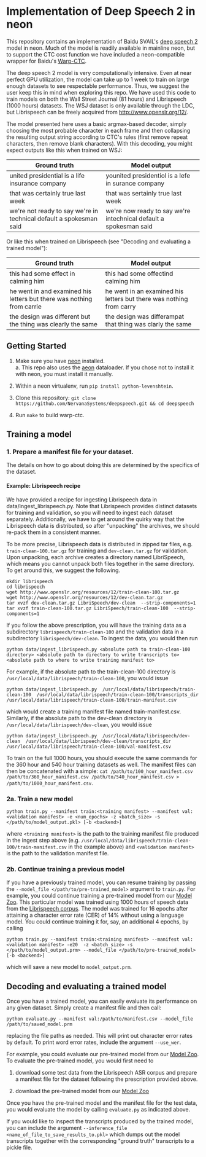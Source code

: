 # Implementation of Deep Speech 2 in neon

This repository contains an implementation of Baidu SVAIL's [deep speech 2](https://arxiv.org/abs/1512.02595) model in neon. Much of the model is readily available in mainline neon, but to support the CTC cost function we have included a neon-compatible wrapper for Baidu's [Warp-CTC].
  
The deep speech 2 model is very computationally intensive. Even at near perfect GPU utilization, the model can take up to 1 week to train on large enough datasets to see respectable performance. Thus, we suggest the user keep this in mind when exploring this repo. We have used this code to train models on both the Wall Street Journal (81 hours) and Librispeech (1000 hours) datasets. The WSJ dataset is only available through the LDC, but Librispeech can be freely acquired from <http://www.openslr.org/12/>.
 
The model presented here uses a basic argmax-based decoder, simply choosing the most probable character in each frame and then collapsing the resulting output string according to CTC's rules (first remove repeat characters, then remove blank characters). With this decoding, you might expect outputs like this when trained on WSJ:

| Ground truth                    | Model output                      |
|---------------------------------|-----------------------------------|
| united presidential is a life insurance company | younited presidentiol is a lefe in surance company |
| that was certainly true last week | that was sertainly true last week |
| we're not ready to say we're in technical default a spokesman said | we're now ready to say we're intechnical default a spokesman said | 

Or like this when trained on Librispeech (see "Decoding and evaluating a trained model"):

| Ground truth                    | Model output                      |
|---------------------------------|-----------------------------------|
| this had some effect in calming him | this had some offectind calming him |
| he went in and examined his letters but there was nothing from carrie | he went in an examined his letters but there was nothing from carry |
| the design was different but the thing was clearly the same | the design was differampat that thing was clarly the same |

## Getting Started
1. Make sure you have [neon](https://github.com/NervanaSystems/neon) installed.  
    a. This repo also uses the [aeon](https://github.com/NervanaSystems/aeon) dataloader. If you chose not to install it with neon, you must install it manually.

2. Within a neon virtualenv, run ```pip install python-levenshtein```.

3. Clone this repository: ```git clone https://github.com/NervanaSystems/deepspeech.git && cd deepspeech```

4. Run ```make``` to build warp-ctc.

## Training a model
### 1. Prepare a manifest file for your dataset.
The details on how to go about doing this are determined by the specifics of the dataset. 


#### Example: Librispeech recipe
We have provided a recipe for ingesting Librispeech data in data/ingest_librispeech.py. Note that Librispeech provides distinct datasets for training and validation, so you will need to ingest each dataset separately. Additionally, we have to get around the quirky way that the Librispeech data is distributed, so after "unpacking" the archives, we should re-pack them in a consistent manner.

To be more precise, Librispeech data is distributed in zipped tar files, e.g. `train-clean-100.tar.gz` for training and `dev-clean.tar.gz` for validation. Upon unpacking, each archive creates a directory named LibriSpeech, which means you cannot unpack both files together in the same directory. To get around this, we suggest the following. 
```
mkdir librispeech 
cd librispeech
wget http://www.openslr.org/resources/12/train-clean-100.tar.gz
wget http://www.openslr.org/resources/12/dev-clean.tar.gz
tar xvzf dev-clean.tar.gz LibriSpeech/dev-clean  --strip-components=1
tar xvzf train-clean-100.tar.gz LibriSpeech/train-clean-100  --strip-components=1
```
If you follow the above prescription, you will have the training data as a subdirectory `librispeech/train-clean-100` 
and  the validation data in a subdirectory `librispeech/dev-clean`. To ingest the data, you would then run 
```
python data/ingest_librispeech.py <absolute path to train-clean-100 directory> <absolute path to directory to write transcripts to> <absolute path to where to write training manifest to>
```

For example, if the absolute path to the train-clean-100 directory is ``/usr/local/data/librispeech/train-clean-100``, you would issue  
```
python data/ingest_librispeech.py  /usr/local/data/librispeech/train-clean-100  /usr/local/data/librispeech/train-clean-100/transcripts_dir  /usr/local/data/librispeech/train-clean-100/train-manifest.csv
```
which would create a training manifest file named train-manifest.csv. Similarly, if the absolute path to the dev-clean directory is ``/usr/local/data/librispeech/dev-clean``, you would issue  

```
python data/ingest_librispeech.py  /usr/local/data/librispeech/dev-clean  /usr/local/data/librispeech/dev-clean/transcripts_dir  /usr/local/data/librispeech/train-clean-100/val-manifest.csv
```

To train on the full 1000 hours, you should execute the same commands for the 360 hour and 540 hour training datasets as well. The manifest files can then be concatenated with a simple:
`cat /path/to/100_hour_manifest.csv /path/to/360_hour_manifest.csv /path/to/540_hour_manifest.csv > /path/to/1000_hour_manifest.csv`. 


### 2a. Train a new model

```
python train.py --manifest train:<training manifest> --manifest val:<validation manifest> -e <num_epochs> -z <batch_size> -s </path/to/model_output.pkl> [-b <backend>] 
```

where `<training manifest>` is the path to the training manifest file produced in the ingest step above (e.g. ``/usr/local/data/librispeech/train-clean-100/train-manifest.csv`` in the example above) and `<validation manifest>` is the path to the validation manifest file.
 
### 2b. Continue training a previous model
If you have a previously trained model, you can resume training by passing the `--model_file </path/to/pre-trained_model>` argument to `train.py`. For example, you could continue training a pre-trained model from our [Model Zoo](https://github.com/NervanaSystems/ModelZoo). This particular model was trained using 1000 hours of speech data from the [Librispeech corpus](<http://www.openslr.org/12/>). The model was trained for 16 epochs after attaining a character error rate (CER) of 14% without using a language model. You could continue training it for, say, an additional 4 epochs, by calling 
```
python train.py --manifest train:<training manifest> --manifest val:<validation manifest> -e20  -z <batch_size> -s </path/to/model_output.prm> --model_file </path/to/pre-trained_model> [-b <backend>] 
```
which will save a new model to `model_output.prm`. 

## Decoding and evaluating a trained model
Once you have a trained model, you can easily evaluate its performance on any given dataset. Simply create a manifest file and then call:
 ```
 python evaluate.py --manifest val:/path/to/manifest.csv --model_file /path/to/saved_model.prm
 ```
replacing the file paths as needed. This will print out character error rates by default. To print word error rates, include the argument `--use_wer`.

For example, you could evaluate our pre-trained model from our [Model Zoo](https://github.com/NervanaSystems/ModelZoo). To evaluate the pre-trained model, you would first need to 

1. download some test data from the Librispeech ASR corpus and prepare a manifest file for the dataset following the prescription provided above.  

2. download the pre-trained model from our [Model Zoo](https://s3-us-west-1.amazonaws.com/nervana-modelzoo/Deep_Speech/Librispeech/librispeech_16_epochs.prm)

Once you have the pre-trained model and the manifest file for the test data, you would evaluate the model by calling `evaluate.py` as indicated above.

If you would like to inspect the transcripts produced by the trained model, you can include the argument `--inference_file <name_of_file_to_save_results_to.pkl>` which dumps out the model transcripts together with the corresponding "ground truth" transcripts to a pickle file. 


[Warp-CTC]: https://github.com/baidu-research/warp-ctc
